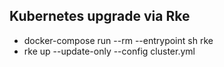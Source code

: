 Kubernetes upgrade via Rke
---------------------------
* docker-compose run --rm --entrypoint sh rke 
* rke up --update-only --config cluster.yml
